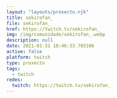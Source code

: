 ```yaml
---
layout: "layouts/proxecto.njk"
title: sekirofan_
file: sekirofan_
href: https://twitch.tv/sekirofan_
img: /img/comunidade/sekirofan_.webp
description: null
date: 2021-01-31 10:46:33.785106
active: false
platform: twitch
type: proxecto
tags:
  - twitch
redes:
  twitch: https://twitch.tv/sekirofan_
---
```

